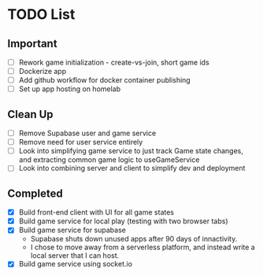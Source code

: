 # TODO List

## Important
- [ ] Rework game initialization - create-vs-join, short game ids
- [ ] Dockerize app
- [ ] Add github workflow for docker container publishing
- [ ] Set up app hosting on homelab

## Clean Up
- [ ] Remove Supabase user and game service
- [ ] Remove need for user service entirely
- [ ] Look into simplifying game service to just track Game state changes, and extracting common game logic to useGameService
- [ ] Look into combining server and client to simplify dev and deployment

## Completed
- [x] Build front-end client with UI for all game states
- [x] Build game service for local play (testing with two browser tabs)
- [x] Build game service for supabase
  - Supabase shuts down unused apps after 90 days of innactivity.
  - I chose to move away from a serverless platform, and instead write a local server that I can host.
- [x] Build game service using socket.io